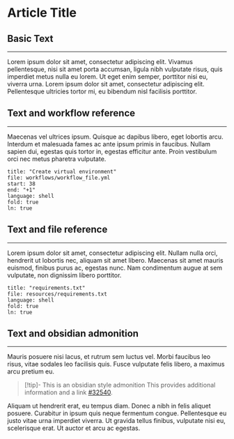 # Article Title

## Basic Text

---

Lorem ipsum dolor sit amet, consectetur adipiscing elit. Vivamus pellentesque, nisi sit amet porta accumsan, ligula nibh vulputate risus, quis imperdiet metus nulla eu lorem. Ut eget enim semper, porttitor nisi eu, viverra urna. Lorem ipsum dolor sit amet, consectetur adipiscing elit. Pellentesque ultricies tortor mi, eu bibendum nisl facilisis porttitor.

## Text and workflow reference

---

Maecenas vel ultrices ipsum. Quisque ac dapibus libero, eget lobortis arcu. Interdum et malesuada fames ac ante ipsum primis in faucibus. Nullam sapien dui, egestas quis tortor in, egestas efficitur ante. Proin vestibulum orci nec metus pharetra vulputate.

```reference
title: "Create virtual environment"
file: workflows/workflow_file.yml
start: 38
end: "+1"
language: shell
fold: true
ln: true
```

## Text and file reference

---

Lorem ipsum dolor sit amet, consectetur adipiscing elit. Nullam nulla orci, hendrerit ut lobortis nec, aliquam sit amet libero. Maecenas sit amet mauris euismod, finibus purus ac, egestas nunc. Nam condimentum augue at sem vulputate, non dignissim libero porttitor.

```reference
title: "requirements.txt"
file: resources/requirements.txt
language: shell
fold: true
ln: true
```

## Text and obsidian admonition

---

Mauris posuere nisi lacus, et rutrum sem luctus vel. Morbi faucibus leo risus, vitae sodales leo facilisis quis. Fusce vulputate felis libero, a maximus arcu pretium eu.

> [!tip]- This is an obsidian style admonition
> This provides additional information and a link [#32540](https://github.com/ansible/molecule/issues/2540).

Aliquam ut hendrerit erat, eu tempus diam. Donec a nibh in felis aliquet posuere. Curabitur in ipsum quis neque fermentum congue. Pellentesque eu justo vitae urna imperdiet viverra. Ut gravida tellus finibus, vulputate nisi eu, scelerisque erat. Ut auctor et arcu ac egestas.
